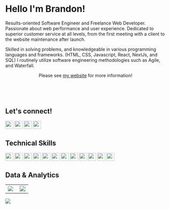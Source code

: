 # Hello I'm Brandon!

<!-- about me  -->

<p align="left">

Results-oriented Software Engineer and Freelance Web Developer. Passionate about web performance and user experience. Dedicated to superior customer service at all levels, from the first meeting with a client to the website maintenance after launch.  

Skilled in solving problems, and knowledgeable in various programming languages and frameworks. (HTML, CSS, Javascript, React, NextJs, and SQL) I routinely utilize software engineering methodologies such as Agile, and Waterfall.

<p align="center">Please see <a href="https://www.brandonmerry.com/">my website</a> for more information!</p>
<br />
</p>

<br />

<!-- CONTACT -->

<h2 align="left" color="fbffff">Let's connect!</h2>
<p align="left">
<a href="https://twitter.com/Brandonmerrybkk"><img src="https://img.shields.io/badge/@BrandonMerry-white?&style=for-the-badge&logo=twitter&logoColor=black" height=25></a>
<a href="https://www.codewars.com/users/BrandonMerry%20"><img src="https://img.shields.io/badge/Codewars-white?style=for-the-badge&logo=Codewars&logoColor=black" height=25></a>
<a href="mailto:brandonmerry@protonmail.com"><img src="https://img.shields.io/badge/Brandon.Merry@protonmail.com-white?style=for-the-badge&logo=protonmail&logoColor=black" height=25></a>
<a href="https://www.linkedin.com/in/brandonmerry/"><img src="https://img.shields.io/badge/Brandon_Merry-white?style=for-the-badge&logo=linkedin&logoColor=black" height=25></a>	
</p>


<!-- TECHNOLOGIES -->

<h2 align="left">Technical Skills</h2>
<p align="left">
<img src="https://img.shields.io/badge/HTML5-white?style=for-the-badge&logo=html5&logoColor=black" height=25>
<img src="https://img.shields.io/badge/CSS3-white?style=for-the-badge&logo=css3&logoColor=black" height=25>
<img src="https://img.shields.io/badge/JavaScript-white?style=for-the-badge&logo=javascript&logoColor=black" height=25>
<img src="https://img.shields.io/badge/React-white?style=for-the-badge&logo=react&logoColor=black" height=25>
<img src="https://img.shields.io/badge/Typescript-white?style=for-the-badge&logo=figma&logoColor=black" height=25>
<img src="https://img.shields.io/badge/NextJS-white?style=for-the-badge&logo=firebase&logoColor=black" height=25>
<img src="https://img.shields.io/badge/Node.js-white?style=for-the-badge&logo=nodedotjs&logoColor=black" height=25>
<img src="https://img.shields.io/badge/Express.js-white?style=for-the-badge&logo=express&logoColor=black" height=25>
<img src="https://img.shields.io/badge/MongoDB-white?style=for-the-badge&logo=mongodb&logoColor=black" height=25>
<img src="https://img.shields.io/badge/jQuery-white?style=for-the-badge&logo=jquery&logoColor=black" height=25>
<img src="https://img.shields.io/badge/Visual_Studio-white?style=for-the-badge&logo=visual%20studio&logoColor=black" height=25>
<img src="https://img.shields.io/badge/GIT-white?style=for-the-badge&logo=git&logoColor=black" height=25>
</p>

<!-- PROJECTS

<h2 align="center" color="white">Projects</h2>
<div align="center">
	<table>
		<tr>
			<td width="50%">
				<h3 align="center" color="white">Breaking Bad - Infopage</h2>
				<div align="center" >  
					<a href='https://ethodeus.github.io/breaking-bad-info-page/'>
						<img src="https://github.com/Ethodeus/readme-logos/blob/master/GitHub%20Profile/Project-images/Breaking-bad/ezgif.com-gif-maker.gif" alt="Breaking-bad-		infopage" height="100%" />
					</a>
					<br>
					<br>
					<p>
						<a href="https://github.com/Ethodeus/breaking-bad-info-page" target="_blank">
							<img src="https://img.shields.io/badge/Repo-lightgrey?style=for-the-badge&logo=github"/>
						</a>  
						<a href="https://ethodeus.github.io/breaking-bad-info-page/" target="_blank">
							<img src="https://img.shields.io/badge/-website-green?style=for-the-badge&color=0CA4BD"/>
						</a>	
					</p>
					<p><strong>JavaScript, CSS3, HTML5</strong> - Platform for Breaking Bad fans to find general information about their favorite characters!</p>
				</div>
			</td>
			<td width="50%">
				<h3 align="center" color="white">Pick 'em Drinks! - Drink recipe site</h2>
				<div align="center" >  
					<a href='https://ethodeus.github.io/pick-em-drinks-project/'>
						<img src="https://github.com/Ethodeus/readme-logos/blob/master/GitHub%20Profile/Project-images/Pick%20'em%20Drinks!/ezgif.com-gif-maker.gif" alt="Pick 'em Drinks!" height="100%" />
					</a>
					<br>
					<br>
					<p>
						<a href="https://github.com/Ethodeus/pick-em-drinks-project" target="_blank">
							<img src="https://img.shields.io/badge/Repo-lightgrey?style=for-the-badge&logo=github"/>
						</a>  
						<a href="https://ethodeus.github.io/pick-em-drinks-project/" target="_blank">
							<img src="https://img.shields.io/badge/-website-green?style=for-the-badge&color=0CA4BD"/>
						</a>	
					</p>
					 <p><strong>JavaScript, CSS3, HTML5</strong> - Simple app to help you decide which drinks to make at your party!</p>
				</div>
	<tr>
		<td width="50%">
			<h3 align="center" color="white">Personal Portfolio</h2>
			<div align="center" >  
				<a href='https://sebastianospina.netlify.app'>
					<img src="https://github.com/Ethodeus/readme-logos/blob/master/GitHub%20Profile/Project-images/Porfolio/ezgif.com-gif-maker%20(1).gif" height="100%" />
				</a>
				<br>
				<br>
				<p>
					<a href="https://github.com/Ethodeus/ethodeus.github.io" target="_blank">
						<img src="https://img.shields.io/badge/Repo-lightgrey?style=for-the-badge&logo=github"/>
					</a>  
					<a href="https://sebastianospina.netlify.app" target="_blank">
						<img src="https://img.shields.io/badge/-website-green?style=for-the-badge&color=0CA4BD"/>
					</a>	
				</p>
				<p><strong>JavaScript, CSS3, HTML5</strong> - Portfolio Site including links to my projects and ways to get in contact with me.</p>
			</div>
		</td>
		<td width="50%">
			<h3 align="center" color="white">Simple Calculator</h2>
			<div align="center" >  
				<a href='https://ethodeus.github.io/simple-calculator-project/'>
					<img src="https://github.com/Ethodeus/readme-logos/blob/master/GitHub%20Profile/Project-images/Calculator/ezgif.com-gif-maker.gif" alt="Calculator" height="100%" />
				</a>
				<br>
				<br>
				<p>
					<a href="https://github.com/Ethodeus/simple-calculator-project" target="_blank">
						<img src="https://img.shields.io/badge/Repo-lightgrey?style=for-the-badge&logo=github"/>
					</a>  
					<a href="https://ethodeus.github.io/simple-calculator-project/" target="_blank">
						<img src="https://img.shields.io/badge/-website-green?style=for-the-badge&color=0CA4BD"/>
					</a>	
				</p>
				<p><strong>JavaScript, CSS3, HTML5</strong> - Simple calculator website as my first attempt to work with OOP.</p>
			</div>	
		</td>
	</table>
</div>
<br />
<br /> -->
 <!--Analytics & Data-->
<h2 align="left">Data & Analytics</h2>
<div align="center">
<table>
<tr>
<td width="50%">
<img src="http://github-readme-streak-stats.herokuapp.com?user=brandonmerry&hide_border=true&background=FFFFFF00&fire=white&currStreakLabel=white&ring=white&currStreakNum=white&sideNums=white&sideLabels=white&dates=999c9e&stroke=E0E0E04E">
</td>
<td width="50%">
<img width="100%" src="https://github-readme-stats.vercel.app/api?username=brandonmerry&bg_color=FFFFFF00&hide_border=true&text_color=FFFFFF&title_color=FFFFFF&include_all_commits=true&count_private=true">
</table>
</div>
<img src="https://activity-graph.herokuapp.com/graph?username=brandonmerry&bg_color=FFFFFF00&color=FFFFFF&line=FFFFFF&point=FFFFFF&hide_border=true&title_color=FFFFFF">

 

			
